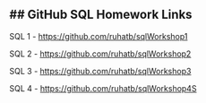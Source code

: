 ## ## GitHub SQL Homework Links

SQL 1 - https://github.com/ruhatb/sqlWorkshop1

SQL 2 - https://github.com/ruhatb/sqlWorkshop2

SQL 3 - https://github.com/ruhatb/sqlWorkshop3

SQL 4 - https://github.com/ruhatb/sqlWorkshop4S